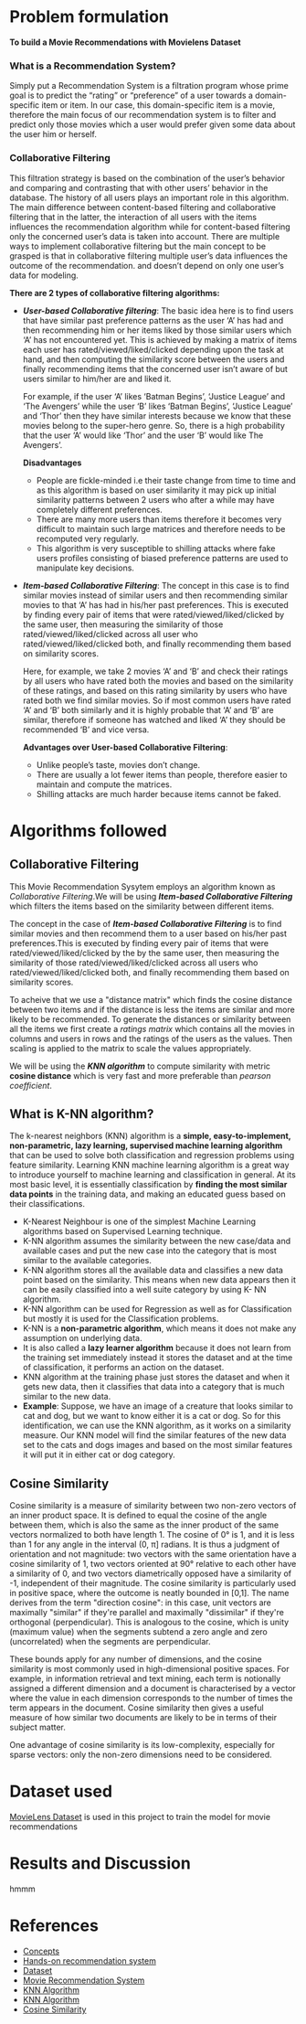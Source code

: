 # Problem formulation

**To build a Movie Recommendations with Movielens Dataset**

### **What is a Recommendation System?**

Simply put a Recommendation System is a filtration program whose prime goal is to predict the “rating” or “preference” of a user towards a domain-specific item or item. In our case, this domain-specific item is a movie, therefore the main focus of our recommendation system is to filter and predict only those movies which a user would prefer given some data about the user him or herself.


### Collaborative Filtering
This filtration strategy is based on the combination of the user’s behavior and comparing and contrasting that with other users’ behavior in the database. The history of all users plays an important role in this algorithm. The main difference between content-based filtering and collaborative filtering that in the latter, the interaction of all users with the items influences the recommendation algorithm while for content-based filtering only the concerned user’s data is taken into account.
There are multiple ways to implement collaborative filtering but the main concept to be grasped is that in collaborative filtering multiple user’s data influences the outcome of the recommendation. and doesn’t depend on only one user’s data for modeling.

**There are 2 types of collaborative filtering algorithms:**

- ***User-based Collaborative filtering***:
The basic idea here is to find users that have similar past preference patterns as the user ‘A’ has had and then recommending him or her items liked by those similar users which ‘A’ has not encountered yet. This is achieved by making a matrix of items each user has rated/viewed/liked/clicked depending upon the task at hand, and then computing the similarity score between the users and finally recommending items that the concerned user isn’t aware of but users similar to him/her are and liked it.

    For example, if the user ‘A’ likes ‘Batman Begins’, ‘Justice League’ and ‘The Avengers’ while the user ‘B’ likes ‘Batman Begins’, ‘Justice League’ and ‘Thor’ then they have similar interests because we know that these movies belong to the super-hero genre. So, there is a high probability that the user ‘A’ would like ‘Thor’ and the user ‘B’ would like The Avengers’.

    **Disadvantages**

    - People are fickle-minded i.e their taste change from time to time and as this algorithm is based on user similarity it may pick up initial similarity patterns between 2 users who after a while may have completely different preferences.
    - There are many more users than items therefore it becomes very difficult to maintain such large matrices and therefore needs to be recomputed very regularly.
    - This algorithm is very susceptible to shilling attacks where fake users profiles consisting of biased preference patterns are used to manipulate key decisions.
    

- ***Item-based Collaborative Filtering***:
The concept in this case is to find similar movies instead of similar users and then recommending similar movies to that ‘A’ has had in his/her past preferences. This is executed by finding every pair of items that were rated/viewed/liked/clicked by the same user, then measuring the similarity of those rated/viewed/liked/clicked across all user who rated/viewed/liked/clicked both, and finally recommending them based on similarity scores.

    Here, for example, we take 2 movies ‘A’ and ‘B’ and check their ratings by all users who have rated both the movies and based on the similarity of these ratings, and based on this rating similarity by users who have rated both we find similar movies. So if most common users have rated ‘A’ and ‘B’ both similarly and it is highly probable that ‘A’ and ‘B’ are similar, therefore if someone has watched and liked ‘A’ they should be recommended ‘B’ and vice versa.

    **Advantages over User-based Collaborative Filtering**:
    - Unlike people’s taste, movies don’t change.
    - There are usually a lot fewer items than people, therefore easier to maintain and compute the matrices.
    - Shilling attacks are much harder because items cannot be faked.



# Algorithms followed

## Collaborative Filtering
This Movie Recommendation Sysytem employs an algorithm known as *Collaborative Filtering*.We will be using ***Item-based Collaborative Filtering*** which filters the items based on the similarity between different items.

The concept in the case of ***Item-based Collaborative Filtering*** is to find similar movies and then recommend them to a user based on his/her past preferences.This is executed by finding every pair of items that were rated/viewed/liked/clicked by the by the same user, then measuring the similarity of those rated/viewed/liked/clicked across all users who rated/viewed/liked/clicked both, and finally recommending them based on similarity scores.

To acheive that we use a "distance matrix" which finds the cosine distance between two items and if the distance is less the items are similar and more likely to be recommended. To generate the distances or similarity between all the items we first create a *ratings matrix* which contains all the movies in columns and users in rows and the ratings of the users as the values. Then scaling is applied to the matrix to scale the values appropriately.

We will be using the ***KNN algorithm*** to compute similarity with  metric **cosine distance** which is very fast and more preferable than *pearson coefficient*.

## What is K-NN algorithm?

The k-nearest neighbors (KNN) algorithm is a **simple, easy-to-implement, non-parametric, lazy learning, supervised machine learning algorithm** that can be used to solve both classification and regression problems using feature similarity.
Learning KNN machine learning algorithm is a great way to introduce yourself to machine learning and classification in general. At its most basic level, it is essentially classification by **finding the most similar data points** in the training data, and making an educated guess based on their classifications.

- K-Nearest Neighbour is one of the simplest Machine Learning algorithms based on Supervised Learning technique.
- K-NN algorithm assumes the similarity between the new case/data and available cases and put the new case into the category that is most similar to the available categories.
- K-NN algorithm stores all the available data and classifies a new data point based on the similarity. This means when new data appears then it can be easily classified into a well suite category by using K- NN algorithm.
- K-NN algorithm can be used for Regression as well as for Classification but mostly it is used for the Classification problems.
- K-NN is a **non-parametric algorithm**, which means it does not make any assumption on underlying data.
- It is also called a **lazy learner algorithm** because it does not learn from the training set immediately instead it stores the dataset and at the time of classification, it performs an action on the dataset.
- KNN algorithm at the training phase just stores the dataset and when it gets new data, then it classifies that data into a category that is much similar to the new data.
- **Example**: Suppose, we have an image of a creature that looks similar to cat and dog, but we want to know either it is a cat or dog. So for this identification, we can use the KNN algorithm, as it works on a similarity measure. Our KNN model will find the similar features of the new data set to the cats and dogs images and based on the most similar features it will put it in either cat or dog category.

## Cosine Similarity

Cosine similarity is a measure of similarity between two non-zero vectors of an inner product space. It is defined to equal the cosine of the angle between them, which is also the same as the inner product of the same vectors normalized to both have length 1. The cosine of 0° is 1, and it is less than 1 for any angle in the interval (0, π] radians. It is thus a judgment of orientation and not magnitude: two vectors with the same orientation have a cosine similarity of 1, two vectors oriented at 90° relative to each other have a similarity of 0, and two vectors diametrically opposed have a similarity of -1, independent of their magnitude. The cosine similarity is particularly used in positive space, where the outcome is neatly bounded in [0,1]. The name derives from the term "direction cosine": in this case, unit vectors are maximally "similar" if they're parallel and maximally "dissimilar" if they're orthogonal (perpendicular). This is analogous to the cosine, which is unity (maximum value) when the segments subtend a zero angle and zero (uncorrelated) when the segments are perpendicular.

These bounds apply for any number of dimensions, and the cosine similarity is most commonly used in high-dimensional positive spaces. For example, in information retrieval and text mining, each term is notionally assigned a different dimension and a document is characterised by a vector where the value in each dimension corresponds to the number of times the term appears in the document. Cosine similarity then gives a useful measure of how similar two documents are likely to be in terms of their subject matter.

One advantage of cosine similarity is its low-complexity, especially for sparse vectors: only the non-zero dimensions need to be considered.
# Dataset used

[MovieLens Dataset](https://grouplens.org/datasets/movielens/) is used in this project to train the model for movie recommendations

# Results and Discussion

hmmm
# References

- [Concepts](http://infolab.stanford.edu/~ullman/mmds/ch9.pdf)
- [Hands-on recommendation system](https://realpython.com/build-recommendation-engine-collaborative-filtering/)
- [Dataset](https://grouplens.org/datasets/movielens/)
- [Movie Recommendation System](https://www.analyticsvidhya.com/blog/2020/11/create-your-own-movie-movie-recommendation-system/)
- [KNN Algorithm](https://www.javatpoint.com/k-nearest-neighbor-algorithm-for-machine-learning)
- [KNN Algorithm](https://medium.com/@rndayala/k-nearest-neighbors-a76d0831bab0)
- [Cosine Similarity](https://en.wikipedia.org/wiki/Cosine_similarity)
